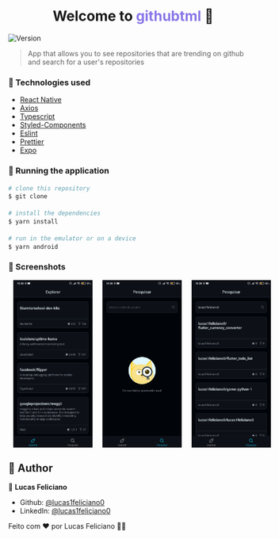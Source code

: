 <h1 align="center">Welcome to <span style="color: #8877E7;">githubtml</span> 👋</h1>
<p>
  <img alt="Version" src="https://img.shields.io/badge/version-1.0.0-blue.svg?cacheSeconds=2592000" />
</p>

> App that allows you to see repositories that are trending on github and search for a user's repositories

### :rocket: Technologies used

- [React Native](https://pt-br.reactjs.org/)
- [Axios](https://axios-http.com/)
- [Typescript](https://www.typescriptlang.org/)
- [Styled-Components](https://styled-components.com/)
- [Eslint](https://eslint.org/)
- [Prettier](https://prettier.io/)
- [Expo](https://expo.dev/)


### 🧭 Running the application

```bash
# clone this repository
$ git clone

# install the dependencies
$ yarn install

# run in the emulator or on a device
$ yarn android

```

### 📱 Screenshots

<div style="display: flex; flex-direction: row">

<img style="margin: 0 10px" alt="Trending repositories timeline" src="/screenshots/trending.jpg" width="160" height="auto">

<img style="margin: 0 10px" alt="Trending repositories timeline" src="/screenshots/search.jpg" width="160" height="auto">

<img style="margin: 0 10px" alt="Trending repositories timeline" src="/screenshots/search2.jpg" width="160" height="auto">

</div>

## 🧑 Author

👤 **Lucas Feliciano**

* Github: [@lucas1feliciano0](https://github.com/lucas1feliciano0)
* LinkedIn: [@lucas1feliciano0](https://linkedin.com/in/lucas1feliciano0)


Feito com ❤️ por Lucas Feliciano 👋🏽
